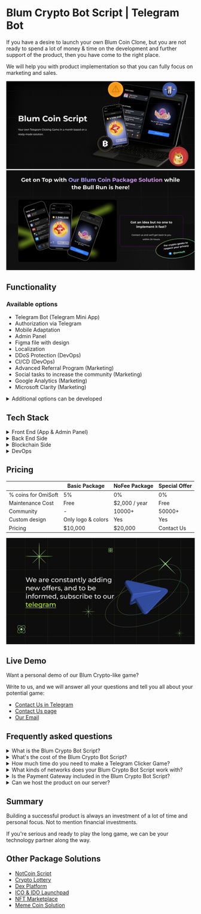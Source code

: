 # Blum Crypto Bot Script | Telegram Bot

If you have a desire to launch your own Blum Coin Clone, but you are not ready to spend a lot of money & time on the development and further support of the product, then you have come to the right place.

We will help you with product implementation so that you can fully focus on marketing and sales.

![Blum Crypto Bot Clone GitHub Image](/images/image1.jpg "Blum Crypto Bot Clone Script | GitHub")
![Blum Crypto Bot Source Code GitHub Image](/images/image2.jpg "Blum Crypto Bot Clone Script Package Solution | GitHub")

## Functionality

### Available options

- Telegram Bot (Telegram Mini App)
- Authorization via Telegram
- Mobile Adaptation
- Admin Panel
- Figma file with design
- Localization
- DDoS Protection (DevOps)
- CI/CD (DevOps)
- Advanced Referral Program (Marketing)
- Social tasks to increase the community (Marketing)
- Google Analytics (Marketing)
- Microsoft Clarity (Marketing)

<details>
  <summary>Additional options can be developed</summary>
  <ul>
      <li>Landing Page</li>
      <li>Blog</li>
      <li>Integration with Social Networks</li>
      <li>Deposit & Withdrawal via Crypto</li>
      <li>Mobile Application</li>
      <li>Support Bot</li>
      <li>Loot Boxes</li>
      <li>Google Adsense</li>
      <li>Join Bonus (Marketing)</li>
      <li>Daily Bonus (Marketing)</li>
      <li>Leagues with weekly competitions (Marketing)</li>
      <li>...and any other idea you have</li>
  </ul>
</details>

## Tech Stack

<details>
  <summary>Front End (App & Admin Panel)</summary>
  <ul>
      <li>React.js</li>
      <li>Redux Toolkit</li>
      <li>TypeScript</li>
      <li>Wagmi</li>
      <li>Jest (for unit testing)</li>
  </ul>
</details>

<details>
  <summary>Back End Side</summary>
  <ul>
      <li>Node.js</li>
      <li>Express.js</li>
      <li>TypeScript</li>
      <li>MongoDB & Mongoose</li>
      <li>Swagger</li>
      <li>Jest & Supertest (for unit & integration testing)</li>
  </ul>
</details>

<details>
  <summary>Blockchain Side</summary>
  <ul>
      <li>Solidity (Blum Smart Contract)</li>
  </ul>
</details>

<details>
  <summary>DevOps</summary>
  <ul>
      <li>Docker</li>
      <li>GitLab CI</li>
      <li>AWS Services</li>
  </ul>
</details>

## Pricing

|                     | Basic Package      | NoFee Package | Special Offer  |
|---------------------|--------------------|---------------|----------------|
| % coins for OmiSoft | 5%                 | 0%            | 0%             |
| Maintenance Cost    | Free               | $2,000 / year | Free           |
| Community           | -                  | 10000+        | 50000+         |
| Custom design       | Only logo & colors | Yes           | Yes            |
| Pricing             | $10,000            | $20,000       | Contact Us     |

[![OmiSoft Telegram with Special Offers](/images/telegram.jpg)](https://t.me/omisoftoffers)

## Live Demo

Want a personal demo of our Blum Crypto-like game?

Write to us, and we will answer all your questions and tell you all about your potential game:

- <a href="https://telegram.me/omisoft" target="_blank">Contact Us in Telegram</a>
- <a href="https://omisoft.net/contact-us?utm_campaign=blum-crypto-bot-clone&utm_medium=social&utm_source=github" target="_blank">Contact Us page</a>
- [Our Email](mailto:hi@omisoft.net)

## Frequently asked questions

<details>
  <summary>What is the Blum Crypto Bot Script?</summary>
  <p>Blum Crypto Bot Script - is a Package Solution of a simple Telegram Clicker Game with marketing mechanics, the goal of which is to significantly reduce the cost of community formation for Web3 projects.</p> 
  <p>The best examples of this script are NotCoin & Habster Kombat games.</p> 
</details>

<details>
  <summary>What's the cost of the Blum Crypto Bot Script?</summary>
  <p>Our Blum Crypto Bot Script is distributed according to the White Label model. We have 3 offers for you:</p> 
  <ul>
      <li>Basic Package - <b>$10,000</b> first payment and 5% of revenue. For these funds, the solution will be adapted for you and deployed on your server. Product maintenance will be free.</li>
      <li>NoFee Package - <b>$20,000</b> first payment and $2,000 per year for maintenance. Suitable if you have a large community and there will be many users from the start.</li>
      <li>Special Offer - <b>$0</b>, If you have a large community and you are looking for a technological partner in the share - this option may be useful for you. We provide CTO and team as our investment</li>  
  </ul>
</details>

<details>
  <summary>How much time do you need to make a Telegram Clicker Game?</summary>
  <p>Since this is a White-Label solution, its development and launch takes 3-4 times less time than when developing it from scratch.</p>
  <p>You will receive a ready-made solution in less than a month.</p>
</details>

<details>
  <summary>What kinds of networks does your Blum Crypto Bot Script work with?</summary>
  <p>All Ethereum-derived networks are currently supported, such as: Ethereum, Arbitrum, Optimism, Polygon, Base, BNB Chain, Avalanche, Celo and many others. And we also support the native Telegram network - TON.</p>
</details>

<details>
  <summary>Is the Payment Gateway included in the Blum Crypto Bot Script?</summary>
  <p>No, as it requires a license. If you have the appropriate license, we can add this functionality for an additional fee by integrating with the bank or payment gateway you need.</p>
</details>

<details>
  <summary>Can we host the product on our server?</summary>
  <p>Yes, we can configure CI/CD so that all updates are automatically deployed to your server.</p>
</details>

## Summary

Building a successful product is always an investment of a lot of time and personal focus. Not to mention financial investments.

If you're serious and ready to play the long game, we can be your technology partner along the way.

## Other Package Solutions

- <a href="https://omisoft.net/demo/notcoin-script?utm_campaign=blum-crypto-bot-clone&utm_medium=social&utm_source=github" target="_blank">NotCoin Script</a>
- <a href="https://omisoft.net/demo/crypto-lottery?utm_campaign=blum-crypto-bot-clone&utm_medium=social&utm_source=github" target="_blank">Crypto Lottery</a>
- <a href="https://omisoft.net/demo/white-label-dex-solutions?utm_campaign=blum-crypto-bot-clone&utm_medium=social&utm_source=github" target="_blank">Dex Platform</a>
- <a href="https://omisoft.net/demo/white-label-crypto-launchpad-development?utm_campaign=blum-crypto-bot-clone&utm_medium=social&utm_source=github" target="_blank">ICO & IDO Launchpad</a>
- <a href="https://omisoft.net/demo/whitelabel-nft-marketplace-development?utm_campaign=blum-crypto-bot-clone&utm_medium=social&utm_source=github" target="_blank">NFT Marketplace</a>
- <a href="https://omisoft.net/demo/meme-coin-development-service?utm_campaign=blum-crypto-bot-clone&utm_medium=social&utm_source=github" target="_blank">Meme Coin Solution</a>
